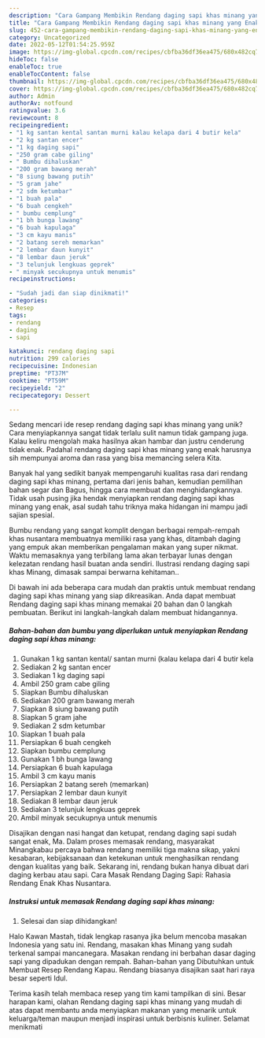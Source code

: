 ```yaml
---
description: "Cara Gampang Membikin Rendang daging sapi khas minang yang Enak"
title: "Cara Gampang Membikin Rendang daging sapi khas minang yang Enak"
slug: 452-cara-gampang-membikin-rendang-daging-sapi-khas-minang-yang-enak
category: Uncategorized
date: 2022-05-12T01:54:25.959Z
image: https://img-global.cpcdn.com/recipes/cbfba36df36ea475/680x482cq70/rendang-daging-sapi-khas-minang-foto-resep-utama.jpg
hideToc: false
enableToc: true
enableTocContent: false
thumbnail: https://img-global.cpcdn.com/recipes/cbfba36df36ea475/680x482cq70/rendang-daging-sapi-khas-minang-foto-resep-utama.jpg
cover: https://img-global.cpcdn.com/recipes/cbfba36df36ea475/680x482cq70/rendang-daging-sapi-khas-minang-foto-resep-utama.jpg
author: Admin
authorAv: notfound
ratingvalue: 3.6
reviewcount: 8
recipeingredient:
- "1 kg santan kental santan murni kalau kelapa dari 4 butir kela"
- "2 kg santan encer"
- "1 kg daging sapi"
- "250 gram cabe giling"
- " Bumbu dihaluskan"
- "200 gram bawang merah"
- "8 siung bawang putih"
- "5 gram jahe"
- "2 sdm ketumbar"
- "1 buah pala"
- "6 buah cengkeh"
- " bumbu cemplung"
- "1 bh bunga lawang"
- "6 buah kapulaga"
- "3 cm kayu manis"
- "2 batang sereh memarkan"
- "2 lembar daun kunyit"
- "8 lembar daun jeruk"
- "3 telunjuk lengkuas geprek"
- " minyak secukupnya untuk menumis"
recipeinstructions:

- "Sudah jadi dan siap dinikmati!"
categories:
- Resep
tags:
- rendang
- daging
- sapi

katakunci: rendang daging sapi 
nutrition: 299 calories
recipecuisine: Indonesian
preptime: "PT37M"
cooktime: "PT59M"
recipeyield: "2"
recipecategory: Dessert

---
```





Sedang mencari ide resep rendang daging sapi khas minang yang unik? Cara menyiapkannya sangat tidak terlalu sulit namun tidak gampang juga. Kalau keliru mengolah maka hasilnya akan hambar dan justru cenderung tidak enak. Padahal rendang daging sapi khas minang yang enak harusnya sih mempunyai aroma dan rasa yang bisa memancing selera Kita.





Banyak hal yang sedikit banyak mempengaruhi kualitas rasa dari rendang daging sapi khas minang, pertama dari jenis bahan, kemudian pemilihan bahan segar dan Bagus, hingga cara membuat dan menghidangkannya. Tidak usah pusing jika hendak menyiapkan rendang daging sapi khas minang yang enak,      asal sudah tahu triknya maka hidangan ini mampu jadi sajian spesial.














Bumbu rendang yang sangat komplit dengan berbagai rempah-rempah khas nusantara membuatnya memiliki rasa yang khas, ditambah daging yang empuk akan memberikan pengalaman makan yang super nikmat. Waktu memasaknya yang terbilang lama akan terbayar lunas dengan kelezatan rendang hasil buatan anda sendiri. Ilustrasi rendang daging sapi khas Minang, dimasak sampai berwarna kehitaman..






Di bawah ini ada beberapa cara mudah dan praktis untuk membuat rendang daging sapi khas minang yang siap dikreasikan. Anda dapat membuat Rendang daging sapi khas minang memakai 20 bahan dan 0 langkah pembuatan. Berikut ini langkah-langkah dalam membuat hidangannya.

<!--inarticleads1-->

##### Bahan-bahan dan bumbu yang diperlukan untuk menyiapkan Rendang daging sapi khas minang:

1. Gunakan 1 kg santan kental/ santan murni (kalau kelapa dari 4 butir kela
1. Sediakan 2 kg santan encer
1. Sediakan 1 kg daging sapi
1. Ambil 250 gram cabe giling
1. Siapkan  Bumbu dihaluskan
1. Sediakan 200 gram bawang merah
1. Siapkan 8 siung bawang putih
1. Siapkan 5 gram jahe
1. Sediakan 2 sdm ketumbar
1. Siapkan 1 buah pala
1. Persiapkan 6 buah cengkeh
1. Siapkan  bumbu cemplung
1. Gunakan 1 bh bunga lawang
1. Persiapkan 6 buah kapulaga
1. Ambil 3 cm kayu manis
1. Persiapkan 2 batang sereh (memarkan)
1. Persiapkan 2 lembar daun kunyit
1. Sediakan 8 lembar daun jeruk
1. Sediakan 3 telunjuk lengkuas geprek
1. Ambil  minyak secukupnya untuk menumis


Disajikan dengan nasi hangat dan ketupat, rendang daging sapi sudah sangat enak, Ma. Dalam proses memasak rendang, masyarakat Minangkabau percaya bahwa rendang memiliki tiga makna sikap, yakni kesabaran, kebijaksanaan dan ketekunan untuk menghasilkan rendang dengan kualitas yang baik. Sekarang ini, rendang bukan hanya dibuat dari daging kerbau atau sapi. Cara Masak Rendang Daging Sapi: Rahasia Rendang Enak Khas Nusantara. 

<!--inarticleads2-->

##### Instruksi untuk memasak Rendang daging sapi khas minang:


1. Selesai dan siap dihidangkan!

Halo Kawan Mastah, tidak lengkap rasanya jika belum mencoba masakan Indonesia yang satu ini. Rendang, masakan khas Minang yang sudah terkenal sampai mancanegara. Masakan rendang ini berbahan dasar daging sapi yang dipadukan dengan rempah. Bahan-bahan yang Dibutuhkan untuk Membuat Resep Rendang Kapau. Rendang biasanya disajikan saat hari raya besar seperti Idul. 

Terima kasih telah membaca resep yang tim kami tampilkan di sini. Besar harapan kami, olahan Rendang daging sapi khas minang yang mudah di atas dapat membantu anda menyiapkan makanan yang menarik untuk keluarga/teman maupun menjadi inspirasi untuk berbisnis kuliner. Selamat menikmati
